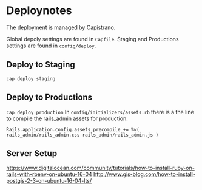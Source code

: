 # Deploynotes
The deployment is managed by Capistrano.

Global depoly settings are found in `Capfile`. Staging and Productions settings are found in `config/deploy`.

## Deploy to Staging
`cap deploy staging`

## Deploy to Productions
`cap deploy production`
In `config/initializers/assets.rb` there is a the line to compile the rails_admin assets for production:

`Rails.application.config.assets.precompile += %w( rails_admin/rails_admin.css
rails_admin/rails_admin.js )`

## Server Setup
https://www.digitalocean.com/community/tutorials/how-to-install-ruby-on-rails-with-rbenv-on-ubuntu-16-04
http://www.gis-blog.com/how-to-install-postgis-2-3-on-ubuntu-16-04-lts/
